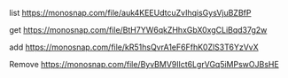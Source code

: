list
https://monosnap.com/file/auk4KEEUdtcuZvIhqisGysVjuBZBfP

get
https://monosnap.com/file/BtH7YW6qkZHhxGbX0xgCLiBqd37g2w

add
https://monosnap.com/file/kR51hsQvrA1eF6FfhK0ZlS3T6YzVvX

Remove
https://monosnap.com/file/ByvBMV9Ilct6LgrVGq5iMPswOJBsHE
